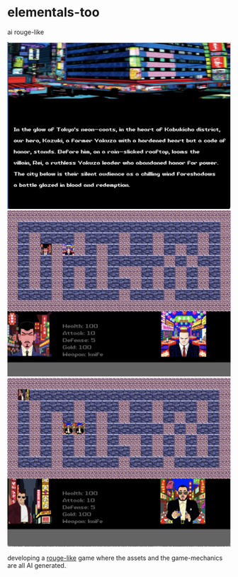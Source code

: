 # elementals-too
ai rouge-like

![image|50%](docs/cutscene.png)
![image](docs/gameplay1.png)
![image](docs/gameplay2.png)

developing a [rouge-like](https://en.wikipedia.org/wiki/Roguelike#:~:text=Roguelike%20(or%20rogue%2Dlike),death%20of%20the%20player%20character.) game where the assets and the game-mechanics are all AI generated. 

